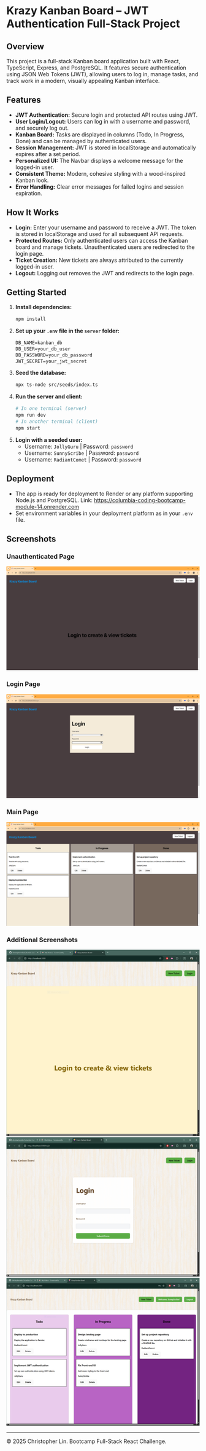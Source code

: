 # Krazy Kanban Board – JWT Authentication Full-Stack Project

## Overview
This project is a full-stack Kanban board application built with React, TypeScript, Express, and PostgreSQL. It features secure authentication using JSON Web Tokens (JWT), allowing users to log in, manage tasks, and track work in a modern, visually appealing Kanban interface.

## Features
- **JWT Authentication:** Secure login and protected API routes using JWT.
- **User Login/Logout:** Users can log in with a username and password, and securely log out.
- **Kanban Board:** Tasks are displayed in columns (Todo, In Progress, Done) and can be managed by authenticated users.
- **Session Management:** JWT is stored in localStorage and automatically expires after a set period.
- **Personalized UI:** The Navbar displays a welcome message for the logged-in user.
- **Consistent Theme:** Modern, cohesive styling with a wood-inspired Kanban look.
- **Error Handling:** Clear error messages for failed logins and session expiration.

## How It Works
- **Login:** Enter your username and password to receive a JWT. The token is stored in localStorage and used for all subsequent API requests.
- **Protected Routes:** Only authenticated users can access the Kanban board and manage tickets. Unauthenticated users are redirected to the login page.
- **Ticket Creation:** New tickets are always attributed to the currently logged-in user.
- **Logout:** Logging out removes the JWT and redirects to the login page.

## Getting Started
1. **Install dependencies:**
   ```bash
   npm install
   ```
2. **Set up your `.env` file in the `server` folder:**
   ```env
   DB_NAME=kanban_db
   DB_USER=your_db_user
   DB_PASSWORD=your_db_password
   JWT_SECRET=your_jwt_secret
   ```
3. **Seed the database:**
   ```bash
   npx ts-node src/seeds/index.ts
   ```
4. **Run the server and client:**
   ```bash
   # In one terminal (server)
   npm run dev
   # In another terminal (client)
   npm start
   ```
5. **Login with a seeded user:**
   - Username: `JollyGuru` | Password: `password`
   - Username: `SunnyScribe` | Password: `password`
   - Username: `RadiantComet` | Password: `password`

## Deployment
- The app is ready for deployment to Render or any platform supporting Node.js and PostgreSQL. Link: <https://columbia-coding-bootcamp-module-14.onrender.com>
- Set environment variables in your deployment platform as in your `.env` file.

## Screenshots

### Unauthenticated Page
![Unauthenticated Page](Assets/14-00-unauthenticated-page.png)

### Login Page
![Login Page](Assets/14-01-login-page.png)

### Main Page
![Main Page](Assets/14-02-main-page.png)

### Additional Screenshots
![Screen Capture 1](Assets/ScreenCapture01.PNG)
![Screen Capture 2](Assets/ScreenCapture02.PNG)
![Screen Capture 3](Assets/ScreenCapture03.PNG)

---
© 2025 Christopher Lin. Bootcamp Full-Stack React Challenge.
